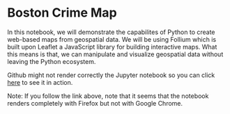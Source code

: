 # Boston Crime Map
 
In this notebook, we will demonstrate the capabilites of Python to create web-based maps from geospatial data. We will be using Follium which is built upon Leaflet a JavaScript library for building interactive maps. What this means is that, we can manipulate and visualize geospatial data without leaving the Python ecosystem.

Github might not render correctly the Jupyter notebook so you can click [here](https://nbviewer.jupyter.org/github/frank-ceballos/Boston-Crime-Map/blob/master/Boston%20Crime%20Map.ipynb) to see it in action. 

Note: If you follow the link above, note that it seems that the notebook renders completely with Firefox but not with Google Chrome. 
